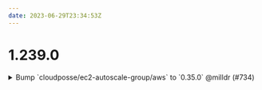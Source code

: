 ```yaml
---
date: 2023-06-29T23:34:53Z
---
```


# 1.239.0

<details>
  <summary>Bump `cloudposse/ec2-autoscale-group/aws` to `0.35.0` @milldr (#734)</summary>

### what
- bumped ASG module version, `cloudposse/ec2-autoscale-group/aws` to `0.35.0`

### why
- Recent versions of this module resolve errors for these components

### references
- https://github.com/cloudposse/terraform-aws-ec2-autoscale-group


</details>
